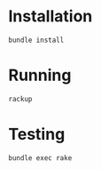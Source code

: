 # Installation
```
bundle install
```

# Running
```
rackup
```

# Testing
```
bundle exec rake
```
